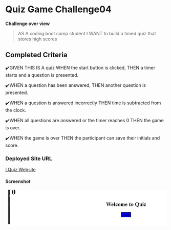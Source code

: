 # Quiz Game Challenge04

**Challenge over view**

> AS A coding boot camp student
I WANT to build  a timed quiz  that stores high scores

## Completed Criteria

✔️GIVEN THIS IS A quiz
WHEN  the start button is clicked,
THEN a timer starts and  a question is  presented.

✔️WHEN  a question has been answered, 
THEN   another question is  presented.

✔️WHEN   a question is answered  incorrectly
THEN time is subtracted from the clock. 

✔️WHEN all questions are answered or the timer reaches 0
THEN the game is over.

✔️WHEN the game is over
THEN  the participant  can save their  initials and  score. 

### Deployed Site URL
[LQuiz Website]( https://teshome28sara.github.io/Build-Quiz-Challenge04/)

#### Screenshot 

![Screenshot of quiz game challenge homepage](/Assets/homework-04.png "Quiz challenge home screen")

